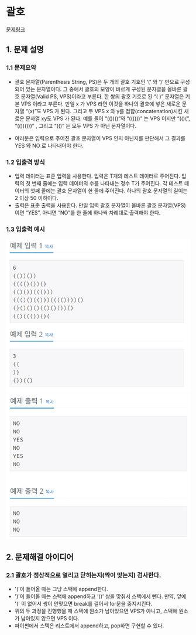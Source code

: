 # 괄호
[문제링크](https://www.acmicpc.net/problem/9012)

## 1. 문제 설명

### 1.1 문제요약
- 괄호 문자열(Parenthesis String, PS)은 두 개의 괄호 기호인 ‘(’ 와 ‘)’ 만으로 구성되어 있는 문자열이다. 그 중에서 괄호의 모양이 바르게 구성된 문자열을 올바른 괄호 문자열(Valid PS, VPS)이라고 부른다. 한 쌍의 괄호 기호로 된 “( )” 문자열은 기본 VPS 이라고 부른다. 만일 x 가 VPS 라면 이것을 하나의 괄호에 넣은 새로운 문자열 “(x)”도 VPS 가 된다. 그리고 두 VPS x 와 y를 접합(concatenation)시킨 새로운 문자열 xy도 VPS 가 된다. 예를 들어 “(())()”와 “((()))” 는 VPS 이지만 “(()(”, “(())()))” , 그리고 “(()” 는 모두 VPS 가 아닌 문자열이다. 

- 여러분은 입력으로 주어진 괄호 문자열이 VPS 인지 아닌지를 판단해서 그 결과를 YES 와 NO 로 나타내어야 한다. 

### 1.2 입출력 방식 
- 입력 데이터는 표준 입력을 사용한다. 입력은 T개의 테스트 데이터로 주어진다. 입력의 첫 번째 줄에는 입력 데이터의 수를 나타내는 정수 T가 주어진다. 각 테스트 데이터의 첫째 줄에는 괄호 문자열이 한 줄에 주어진다. 하나의 괄호 문자열의 길이는 2 이상 50 이하이다. 
- 출력은 표준 출력을 사용한다. 만일 입력 괄호 문자열이 올바른 괄호 문자열(VPS)이면 “YES”, 아니면 “NO”를 한 줄에 하나씩 차례대로 출력해야 한다. 
### 1.3 입출력 예시
<img src='입력예시.jpg'>
<img src='출력예시.jpg'>


## 2. 문제해결 아이디어

### 2.1 괄호가 정상적으로 열리고 닫히는지(짝이 맞는지) 검사한다.
- '('이 들어올 때는 그냥 스택에 append한다.
- ')'이 들어올 때는 스택에 append하고 '()' 쌍을 맞춰서 스택에서 뺀다. 만약, 앞에 '(' 이 없어서 쌍이 안맞으면 break를 걸어서 for문을 중지시킨다.
- 위의 두 과정을 진행했을 때 스택에 원소가 남아있으면 VPS가 아니고, 스택에 원소가 남아있지 않으면 VPS 이다.
- 파이썬에서 스택은 리스트에서 append하고, pop하면 구현할 수 있다.